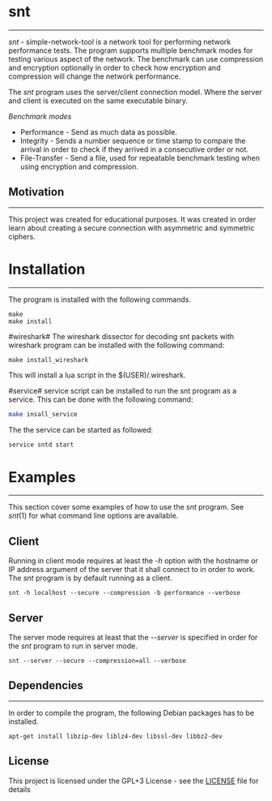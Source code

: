 # snt #
----
*snt* - simple-network-tool is a network tool for performing network performance tests. The program supports multiple benchmark modes for testing various aspect of the network. The benchmark can use compression and encryption optionally in order to check how encryption and compression will change the network performance.

The *snt* program uses the server/client connection model. Where the server and client is executed on the same executable binary.

*Benchmark modes*

* Performance - Send as much data as possible.
* Integrity - Sends a number sequence or time stamp to compare the arrival in order to check if they arrived in a consecutive order or not.
* File-Transfer - Send a file, used for repeatable benchmark testing when using encryption and compression.


## Motivation
----
This project was created for educational purposes. It was created in order learn about creating a secure connection with asymmetric and symmetric ciphers.


# Installation #
----
The program is installed with the following commands.
```
make
make install
```
#wireshark#
The wireshark dissector for decoding snt packets with wireshark program can be installed with the following command:
```
make install_wireshark
```
This will install a lua script in the $(USER)/.wireshark.

#service#
service script can be installed to run the snt program as a service. This can be done with the following command:
```bash
make insall_service 
```
The the service can be started as followed:
```bash
service sntd start
```

# Examples #
----
This section cover some examples of how to use the *snt* program. See *snt*(1) for what command line options are available.

## Client ##
Running in client mode requires at least the *-h* option with the  hostname or IP address argument of the server that it shall connect to in order to work. The *snt* program is by default running as a client.
```
snt -h localhost --secure --compression -b performance --verbose
```
## Server ##
The server mode requires at least that the *--server* is specified in order for the *snt* program to run in server mode.
```
snt --server --secure --compression=all --verbose
```


## Dependencies ##
----------------
In order to compile the program, the following Debian packages has to be installed.
```
apt-get install libzip-dev liblz4-dev libssl-dev libbz2-dev
```

## License ##

This project is licensed under the GPL+3 License - see the [LICENSE](LICENSE) file for details